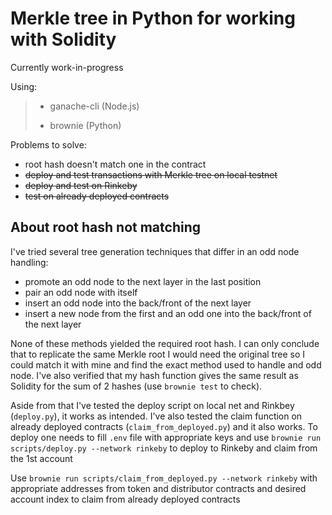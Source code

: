 # Merkle tree in Python for working with Solidity

Currently work-in-progress

Using:
> - ganache-cli (Node.js)
> 
> - brownie (Python)

Problems to solve:
- root hash doesn't match one in the contract
- ~~deploy and test transactions with Merkle tree on local testnet~~
- ~~deploy and test on Rinkeby~~
- ~~test on already deployed contracts~~

## About root hash not matching
I've tried several tree generation techniques that differ in an odd node handling:
 - promote an odd node to the next layer in the last position
 - pair an odd node with itself
 - insert an odd node into the back/front of the next layer
 - insert a new node from the first and an odd one into the back/front of the next layer
 
 None of these methods yielded the required root hash. I can only conclude that to replicate the same Merkle root I would need the original tree so I could match it with mine and find the exact method used to handle and odd node. I've also verified that my hash function gives the same result as Solidity for the sum of 2 hashes (use `brownie test` to check). 

 Aside from that I've tested the deploy script on local net and Rinkbey (`deploy.py`), it works as intended. I've also tested the claim function on already deployed contracts (`claim_from_deployed.py`) and it also works.
 To deploy one needs to fill `.env` file with appropriate keys and use 
 `brownie run scripts/deploy.py --network rinkeby`
 to deploy to Rinkeby and claim from the 1st account

 Use `brownie run scripts/claim_from_deployed.py --network rinkeby` with appropriate addresses from token and distributor contracts and desired account index to claim from already deployed contracts